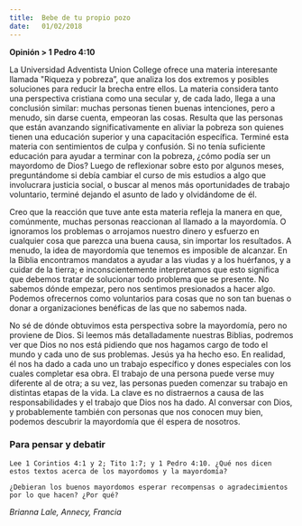 ```yaml
---
title:  Bebe de tu propio pozo
date:   01/02/2018
---
```


**Opinión > 1 Pedro 4:10**

La Universidad Adventista Union College ofrece una materia interesante llamada "Riqueza y pobreza”, que analiza los dos extremos y posibles soluciones para reducir la brecha entre ellos. La materia considera tanto una perspectiva cristiana como una secular y, de cada lado, llega a una conclusión similar: muchas personas tienen buenas intenciones, pero a menudo, sin darse cuenta, empeoran las cosas. Resulta que las personas que están avanzando significativamente en aliviar la pobreza son quienes tienen una educación superior y una capacitación específica. Terminé esta materia con sentimientos de culpa y confusión. Si no tenía suficiente educación para ayudar a terminar con la pobreza, ¿cómo podía ser un mayordomo de Dios? Luego de reflexionar sobre esto por algunos meses, preguntándome si debía cambiar el curso de mis estudios a algo que involucrara justicia social, o buscar al menos más oportunidades de trabajo voluntario, terminé dejando el asunto de lado y olvidándome de él. 

Creo que la reacción que tuve ante esta materia refleja la manera en que, comúnmente, muchas personas reaccionan al llamado a la mayordomía. O ignoramos los problemas o arrojamos nuestro dinero y esfuerzo en cualquier cosa que parezca una buena causa, sin importar los resultados. A menudo, la idea de mayordomía que tenemos es imposible de alcanzar. En la Biblia encontramos mandatos a ayudar a las viudas y a los huérfanos, y a cuidar de la tierra; e inconscientemente interpretamos que esto significa que debemos tratar de solucionar todo problema que se presente. No sabemos dónde empezar, pero nos sentimos presionados a hacer algo. Podemos ofrecernos como voluntarios para cosas que no son tan buenas o donar a organizaciones benéficas de las que no sabemos nada. 

No sé de dónde obtuvimos esta perspectiva sobre la mayordomía, pero no proviene de Dios. Si leemos más detalladamente nuestras Biblias, podremos ver que Dios no nos está pidiendo que nos hagamos cargo de todo el mundo y cada uno de sus problemas. Jesús ya ha hecho eso. En realidad, él nos ha dado a cada uno un trabajo específico y dones especiales con los cuales completar esa obra. El trabajo de una persona puede verse muy diferente al de otra; a su vez, las personas pueden comenzar su trabajo en distintas etapas de la vida. La clave es no distraernos a causa de las responsabilidades y el trabajo que Dios nos ha dado. Al conversar con Dios, y probablemente también con personas que nos conocen muy bien, podemos descubrir la mayordomía que él espera de nosotros. 

### Para pensar y debatir

`Lee 1 Corintios 4:1 y 2; Tito 1:7; y 1 Pedro 4:10. ¿Qué nos dicen estos textos acerca de los mayordomos y la mayordomía?`

`¿Debieran los buenos mayordomos esperar recompensas o agradecimientos por lo que hacen? ¿Por qué?`

*Brianna Lale, Annecy, Francia*